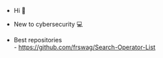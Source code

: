 - Hi 👋  
- New to cybersecurity 💻  

- Best repositories  
      - https://github.com/frswag/Search-Operator-List  
